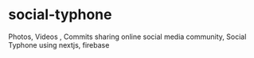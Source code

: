 # social-typhone
Photos, Videos , Commits sharing online social media community, Social Typhone using nextjs, firebase

